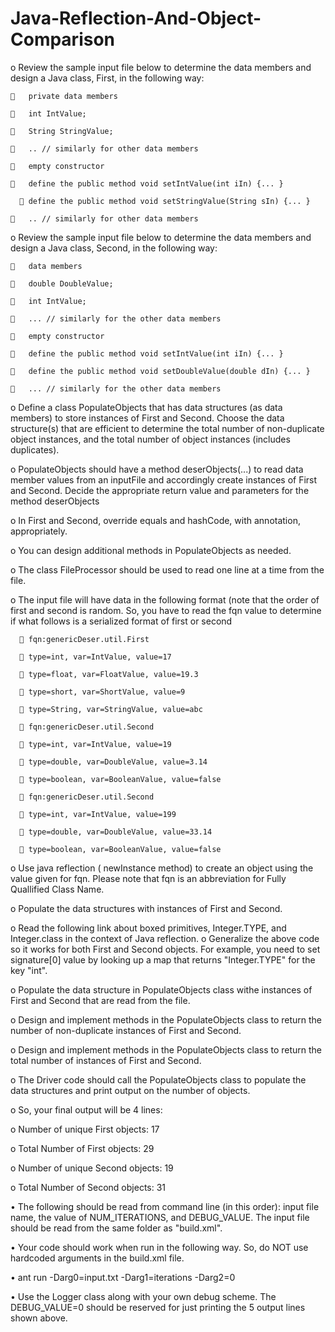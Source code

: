 # Java-Reflection-And-Object-Comparison

o	Review the sample input file below to determine the data members and design a Java class, First, in the following way:

  		private data members
  
  		int IntValue;
  
  		String StringValue;
  
    	.. // similarly for other data members
  
  		empty constructor
  
  		define the public method void setIntValue(int iIn) {... }
  
	  	define the public method void setStringValue(String sIn) {... }
  
    	.. // similarly for other data members

o	Review the sample input file below to determine the data members and design a Java class, Second, in the following way:
  
    	data members
  
    	double DoubleValue;
  
    	int IntValue;
  
    	... // similarly for the other data members
  
    	empty constructor
  
    	define the public method void setIntValue(int iIn) {... }
  
    	define the public method void setDoubleValue(double dIn) {... }
  
    	... // similarly for the other data members

o	Define a class PopulateObjects that has data structures (as data members) to store instances of First and Second. Choose the data structure(s) that are efficient to determine the total number of non-duplicate object instances, and the total number of object instances (includes duplicates).

o	PopulateObjects should have a method deserObjects(...) to read data member values from an inputFile and accordingly create instances of First and Second. Decide the appropriate return value and parameters for the method deserObjects

o	In First and Second, override equals and hashCode, with annotation, appropriately.

o	You can design additional methods in PopulateObjects as needed.

o	The class FileProcessor should be used to read one line at a time from the file.

o	The input file will have data in the following format (note that the order of first and second is random. So, you have to read the fqn value to determine if what follows is a serialized format of first or second

      	fqn:genericDeser.util.First
  
      	type=int, var=IntValue, value=17
  
      	type=float, var=FloatValue, value=19.3
  
      	type=short, var=ShortValue, value=9
  
      	type=String, var=StringValue, value=abc
  
      	fqn:genericDeser.util.Second
  
      	type=int, var=IntValue, value=19
  
      	type=double, var=DoubleValue, value=3.14
  
      	type=boolean, var=BooleanValue, value=false
  
      	fqn:genericDeser.util.Second
 
      	type=int, var=IntValue, value=199
  
      	type=double, var=DoubleValue, value=33.14

      	type=boolean, var=BooleanValue, value=false
  
o	Use java reflection ( newInstance method) to create an object using the value given for fqn. Please note that fqn is an abbreviation for Fully Quallified Class Name.

o	Populate the data structures with instances of First and Second.

o	Read the following link about boxed primitives, Integer.TYPE, and Integer.class in the context of Java reflection.
o	Generalize the above code so it works for both First and Second objects. For example, you need to set signature[0] value by looking up a map that returns "Integer.TYPE" for the key "int".

o	Populate the data structure in PopulateObjects class withe instances of First and Second that are read from the file.

o	Design and implement methods in the PopulateObjects class to return the number of non-duplicate instances of First and Second.

o	Design and implement methods in the PopulateObjects class to return the total number of instances of First and Second.

o	The Driver code should call the PopulateObjects class to populate the data structures and print output on the number of objects.

o	So, your final output will be 4 lines:

  o	Number of unique First objects: 17
  
  o	Total Number of First objects: 29
  
  o	Number of unique Second objects: 19
  
  o	Total Number of Second objects: 31

•	The following should be read from command line (in this order): input file name, the value of NUM_ITERATIONS, and DEBUG_VALUE. The input file should be read from the same folder as "build.xml".

•	Your code should work when run in the following way. So, do NOT use hardcoded arguments in the build.xml file.

•	ant run -Darg0=input.txt -Darg1=iterations -Darg2=0

•	Use the Logger class along with your own debug scheme. The DEBUG_VALUE=0 should be reserved for just printing the 5 output lines shown above.
